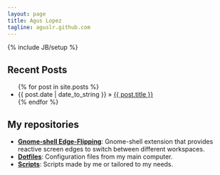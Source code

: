 ```yaml
---
layout: page
title: Agus Lopez
tagline: aguslr.github.com
---
```

{% include JB/setup %}

## Recent Posts

<ul class="posts">
  {% for post in site.posts %}
    <li><span>{{ post.date | date_to_string }}</span> &raquo; <a href="{{ BASE_PATH }}{{ post.url }}">{{ post.title }}</a></li>
  {% endfor %}
</ul>

## My repositories

* [**Gnome-shell Edge-Flipping**](http://aguslr.github.com/gnome-shell-edge-flipping/): Gnome-shell extension that provides reactive screen edges to switch between different workspaces.
* [**Dotfiles**](https://github.com/aguslr/.dotfiles): Configuration files from my main computer.
* [**Scripts**](https://github.com/aguslr/Scripts): Scripts made by me or tailored to my needs.
